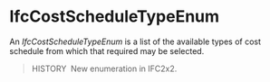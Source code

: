 # IfcCostScheduleTypeEnum

An _IfcCostScheduleTypeEnum_ is a list of the available types of cost schedule from which that required may be selected.

> HISTORY&nbsp; New enumeration in IFC2x2.

